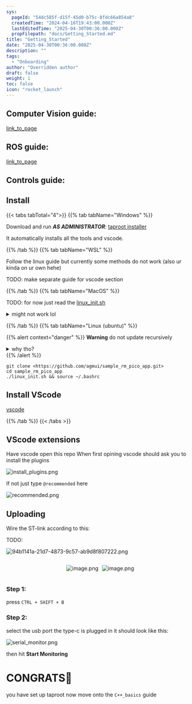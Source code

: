 ```yaml
---
sys:
  pageId: "54dc585f-d15f-45d0-b75c-8fdc66a854a8"
  createdTime: "2024-04-16T19:43:00.000Z"
  lastEditedTime: "2025-04-30T00:36:00.000Z"
  propFilepath: "docs/Getting_Started.md"
title: "Getting_Started"
date: "2025-04-30T00:36:00.000Z"
description: ""
tags:
  - "Onboarding"
author: "Overridden author"
draft: false
weight: 1
toc: false
icon: "rocket_launch"
---
```


## Computer Vision guide:

[link_to_page](86d45bc0-388b-4d26-8848-44f255f73d0e)

## ROS guide:

[link_to_page](3c76c1de-ec8f-46d6-8b0a-294005edc2d5)

## Controls guide:

## Install

{{< tabs tabTotal="4">}}
{{% tab tabName="Windows" %}}

Download and run _**AS ADMINISTRATOR**_: [taproot installer](https://github.com/Thornbots/TeachingFreshies/releases/tag/1.0)

It automatically installs all the tools and vscode.

{{% /tab %}}
{{% tab tabName="WSL" %}}

Follow the linux guide but currently some methods do not work (also ur kinda on ur own hehe)

TODO: make separate guide for vscode section

{{% /tab %}}
{{% tab tabName="MacOS" %}}

TODO: for now just read the [linux_init.sh](https://github.com/agmui/sample_rm_pico_app/blob/main/linux_init.sh)

<details>
<summary>might not work lol</summary>

`brew install libusb pkg-config`

Next install: [vscode](https://code.visualstudio.com/Download)

</details>

{{% /tab %}}
{{% tab tabName="Linux (ubuntu)" %}}

{{% alert context="danger" %}}
**Warning** do not update recursively
<details>
<summary>why tho?</summary>
There are some submodules that may go on for a while (like tinyusb) and I highly
recommend you don't need to get them.
If you want to see what submodules I update just look in `linux_init.sh`
</details>
{{% /alert %}}

```shell
git clone <https://github.com/agmui/sample_rm_pico_app.git>
cd sample_rm_pico_app
./linux_init.sh && source ~/.bashrc
```

## Install VScode

[vscode](https://code.visualstudio.com/Download)

{{% /tab %}}
{{< /tabs >}}

## VScode extensions

Have vscode open this repo
When first opining vscode should ask you to install the plugins

![install_plugins.png](https://prod-files-secure.s3.us-west-2.amazonaws.com/d518164a-d88e-44d1-a4ee-3adb3bd8bce0/89bd30f0-1825-4e77-867b-0a41ce370880/install_plugins.png?X-Amz-Algorithm=AWS4-HMAC-SHA256&X-Amz-Content-Sha256=UNSIGNED-PAYLOAD&X-Amz-Credential=ASIAZI2LB466QEPOCLPH%2F20250623%2Fus-west-2%2Fs3%2Faws4_request&X-Amz-Date=20250623T140936Z&X-Amz-Expires=3600&X-Amz-Security-Token=IQoJb3JpZ2luX2VjEBwaCXVzLXdlc3QtMiJIMEYCIQDYMK0NtjStJzaiInmt4W1x4dgeJx3EgoA3KI%2B6bBTMVAIhAKfsT%2FeBug%2BP26S1Qzan4zzKB6mS%2BNLWWKruybAyPJnQKv8DCBUQABoMNjM3NDIzMTgzODA1IgyuVt9Q6dSxSY%2BMTiwq3AM%2FArUskMvOvQAKRQDSYVyRcwW%2FX%2FViLbBysmt9%2Fow07ppFTh7tHoHOi8GWI0Q83%2Fw%2F6NOkGTA7HJevnv%2BotuiGpuE5TeLpR6RqY24IRhnJrZ3d9vvG%2BxH9qVRM%2Bv2Cazg5XS7uaDo%2F7lcT%2BT6xkY6MML%2Bwk6yAJBKKa4XIpYgpSueGAg5ipdshy3%2BW3ExucR2ZL%2FG9cW3%2B3891kBIzPgsuiZ5g0m9feJNANttGcFT99msvlWy%2FAWjKLpF0MdbkE3MpPPDP%2BrwgLif1i3rtF2Z0YNsTC4QrbkOayk5W2t0REoUrd6j3hPQlcpYlYIz6bJ24m2mvl0cogb16vRTA243jBzQVp1FkjIe4lpz6ZmDBw%2Bqe3dEykyNGLsUY3rcTfyvGErnsazgL7AMYIwA22CgzW5oEGf%2BsDUWZm869qByAzbNxt4YiaaRVcQzUo4TTTB4lUu3atemdjUTbfrBK87OqZTAu4IXOmZn1rvx5fa7kGuOA5pBDyO9QwGNP%2FLVCoHeudj%2F3iGFhATrNtJC5g3ZXEhCAGqqDTxQ8mwgUmxg61nvi4Sinphe2WWuWuDHPGN9M9AsgvTUOKP%2FdySLTh%2FipflSknWL2p2mQunYouf9uJJrvFcXpf663o76CGzCl8%2BTCBjqkAUSNgESklIi%2B3hOIF665POOpUHmofFmY%2Fl2HoEf3QhQvgld%2FDsIfVg3wHsCLxpL%2F9M%2B2A9Yb%2BWb%2FhyThWu%2B8lFgtZyB8u%2BrYYlKud4C92gQOFxp7ArU5B%2F4Q6FxyKvD%2FoeVPYs11sV8dJrs4YGWbTNiD2%2FHtWy9MJmXwGe3ppzFGKB2NCAfDpc2JSSzVnW8%2BJSOfA3qWARAWNSJmpwhq9DzR7yZC&X-Amz-Signature=8d2633f14337f30a3d982a41e9471eff9fa61fd1acb5592f2ef6eeb41c8a2d96&X-Amz-SignedHeaders=host&x-amz-checksum-mode=ENABLED&x-id=GetObject)

If not just type `@recommended` here  

![recommended.png](https://prod-files-secure.s3.us-west-2.amazonaws.com/d518164a-d88e-44d1-a4ee-3adb3bd8bce0/61e661e9-5d85-4dfc-be0d-8d2097a5e793/recommended.png?X-Amz-Algorithm=AWS4-HMAC-SHA256&X-Amz-Content-Sha256=UNSIGNED-PAYLOAD&X-Amz-Credential=ASIAZI2LB466QEPOCLPH%2F20250623%2Fus-west-2%2Fs3%2Faws4_request&X-Amz-Date=20250623T140936Z&X-Amz-Expires=3600&X-Amz-Security-Token=IQoJb3JpZ2luX2VjEBwaCXVzLXdlc3QtMiJIMEYCIQDYMK0NtjStJzaiInmt4W1x4dgeJx3EgoA3KI%2B6bBTMVAIhAKfsT%2FeBug%2BP26S1Qzan4zzKB6mS%2BNLWWKruybAyPJnQKv8DCBUQABoMNjM3NDIzMTgzODA1IgyuVt9Q6dSxSY%2BMTiwq3AM%2FArUskMvOvQAKRQDSYVyRcwW%2FX%2FViLbBysmt9%2Fow07ppFTh7tHoHOi8GWI0Q83%2Fw%2F6NOkGTA7HJevnv%2BotuiGpuE5TeLpR6RqY24IRhnJrZ3d9vvG%2BxH9qVRM%2Bv2Cazg5XS7uaDo%2F7lcT%2BT6xkY6MML%2Bwk6yAJBKKa4XIpYgpSueGAg5ipdshy3%2BW3ExucR2ZL%2FG9cW3%2B3891kBIzPgsuiZ5g0m9feJNANttGcFT99msvlWy%2FAWjKLpF0MdbkE3MpPPDP%2BrwgLif1i3rtF2Z0YNsTC4QrbkOayk5W2t0REoUrd6j3hPQlcpYlYIz6bJ24m2mvl0cogb16vRTA243jBzQVp1FkjIe4lpz6ZmDBw%2Bqe3dEykyNGLsUY3rcTfyvGErnsazgL7AMYIwA22CgzW5oEGf%2BsDUWZm869qByAzbNxt4YiaaRVcQzUo4TTTB4lUu3atemdjUTbfrBK87OqZTAu4IXOmZn1rvx5fa7kGuOA5pBDyO9QwGNP%2FLVCoHeudj%2F3iGFhATrNtJC5g3ZXEhCAGqqDTxQ8mwgUmxg61nvi4Sinphe2WWuWuDHPGN9M9AsgvTUOKP%2FdySLTh%2FipflSknWL2p2mQunYouf9uJJrvFcXpf663o76CGzCl8%2BTCBjqkAUSNgESklIi%2B3hOIF665POOpUHmofFmY%2Fl2HoEf3QhQvgld%2FDsIfVg3wHsCLxpL%2F9M%2B2A9Yb%2BWb%2FhyThWu%2B8lFgtZyB8u%2BrYYlKud4C92gQOFxp7ArU5B%2F4Q6FxyKvD%2FoeVPYs11sV8dJrs4YGWbTNiD2%2FHtWy9MJmXwGe3ppzFGKB2NCAfDpc2JSSzVnW8%2BJSOfA3qWARAWNSJmpwhq9DzR7yZC&X-Amz-Signature=0cfa565c280d806bb582884f424696ffc5dda7d8f53b1704b78826982b8ce657&X-Amz-SignedHeaders=host&x-amz-checksum-mode=ENABLED&x-id=GetObject)

## Uploading

Wire the ST-link according to this:

TODO:

![94b1141a-21d7-4873-9c57-ab9d8f807222.png](https://prod-files-secure.s3.us-west-2.amazonaws.com/d518164a-d88e-44d1-a4ee-3adb3bd8bce0/e5fad17d-ab82-4300-9f4c-505ab4b1202c/94b1141a-21d7-4873-9c57-ab9d8f807222.png?X-Amz-Algorithm=AWS4-HMAC-SHA256&X-Amz-Content-Sha256=UNSIGNED-PAYLOAD&X-Amz-Credential=ASIAZI2LB466QEPOCLPH%2F20250623%2Fus-west-2%2Fs3%2Faws4_request&X-Amz-Date=20250623T140936Z&X-Amz-Expires=3600&X-Amz-Security-Token=IQoJb3JpZ2luX2VjEBwaCXVzLXdlc3QtMiJIMEYCIQDYMK0NtjStJzaiInmt4W1x4dgeJx3EgoA3KI%2B6bBTMVAIhAKfsT%2FeBug%2BP26S1Qzan4zzKB6mS%2BNLWWKruybAyPJnQKv8DCBUQABoMNjM3NDIzMTgzODA1IgyuVt9Q6dSxSY%2BMTiwq3AM%2FArUskMvOvQAKRQDSYVyRcwW%2FX%2FViLbBysmt9%2Fow07ppFTh7tHoHOi8GWI0Q83%2Fw%2F6NOkGTA7HJevnv%2BotuiGpuE5TeLpR6RqY24IRhnJrZ3d9vvG%2BxH9qVRM%2Bv2Cazg5XS7uaDo%2F7lcT%2BT6xkY6MML%2Bwk6yAJBKKa4XIpYgpSueGAg5ipdshy3%2BW3ExucR2ZL%2FG9cW3%2B3891kBIzPgsuiZ5g0m9feJNANttGcFT99msvlWy%2FAWjKLpF0MdbkE3MpPPDP%2BrwgLif1i3rtF2Z0YNsTC4QrbkOayk5W2t0REoUrd6j3hPQlcpYlYIz6bJ24m2mvl0cogb16vRTA243jBzQVp1FkjIe4lpz6ZmDBw%2Bqe3dEykyNGLsUY3rcTfyvGErnsazgL7AMYIwA22CgzW5oEGf%2BsDUWZm869qByAzbNxt4YiaaRVcQzUo4TTTB4lUu3atemdjUTbfrBK87OqZTAu4IXOmZn1rvx5fa7kGuOA5pBDyO9QwGNP%2FLVCoHeudj%2F3iGFhATrNtJC5g3ZXEhCAGqqDTxQ8mwgUmxg61nvi4Sinphe2WWuWuDHPGN9M9AsgvTUOKP%2FdySLTh%2FipflSknWL2p2mQunYouf9uJJrvFcXpf663o76CGzCl8%2BTCBjqkAUSNgESklIi%2B3hOIF665POOpUHmofFmY%2Fl2HoEf3QhQvgld%2FDsIfVg3wHsCLxpL%2F9M%2B2A9Yb%2BWb%2FhyThWu%2B8lFgtZyB8u%2BrYYlKud4C92gQOFxp7ArU5B%2F4Q6FxyKvD%2FoeVPYs11sV8dJrs4YGWbTNiD2%2FHtWy9MJmXwGe3ppzFGKB2NCAfDpc2JSSzVnW8%2BJSOfA3qWARAWNSJmpwhq9DzR7yZC&X-Amz-Signature=037dfa16b8856ecef703cbda9e9ba5e60a9bf30644763a452828777a0e3fde11&X-Amz-SignedHeaders=host&x-amz-checksum-mode=ENABLED&x-id=GetObject)

<div style="display: flex;flex-direction: row; column-gap:10px; max-width: 630px;justify-content: center;">
<div>

![image.png](https://prod-files-secure.s3.us-west-2.amazonaws.com/d518164a-d88e-44d1-a4ee-3adb3bd8bce0/210ecb78-1116-4d7b-b9b7-2292f66fa2c2/image.png?X-Amz-Algorithm=AWS4-HMAC-SHA256&X-Amz-Content-Sha256=UNSIGNED-PAYLOAD&X-Amz-Credential=ASIAZI2LB4662AECWNLJ%2F20250623%2Fus-west-2%2Fs3%2Faws4_request&X-Amz-Date=20250623T140939Z&X-Amz-Expires=3600&X-Amz-Security-Token=IQoJb3JpZ2luX2VjEBwaCXVzLXdlc3QtMiJIMEYCIQCg%2Fifwmbrwr3xsiTQGE6E4reyhdV%2FyG%2BUiuyeqrOnVwQIhAN%2FteXiDTvl8tJCwpzBW0RVctpfhsiOazH2Ylqu3IdEaKv8DCBUQABoMNjM3NDIzMTgzODA1IgxR4IfBrspri2sInYQq3AOjkjG%2FnYbHUFbX7NKSIcrEMwpKRORosbgW85I%2B7ODrTbiFC1f2oGqgYeD4uea%2B5FLiUg1CkwiaDHOczwgGk4dylLkDKNnMMr2kmUV4j66kKE8wMY7w2Zvk6NIpqoZbpg0MzC8zKIlAvTG8rsFqZ4NmFO6cPkJmI9CA06z1z78P8EirBNnZoFZQTErHf%2FQziQ%2FFzLVygkZG5LF6gpLjiqmzbP7JJpNgGkOLvVqUUQNmfJ8hsI1uh5%2FSKaC7kE0VEdZgpct469ilW8z7MSEaT4lmUkT2%2BRxQUkiLBwEKEsZKbmBgQAdW5xVrD910DGUbEcYLRIuQvMHG%2BIzY2VY%2BCP5BcHyCjw01qe6HQX%2FGMbPUpmK%2FOKtpL514WG96ORyEvxRa90D42Tui7GhUOHF1mOy%2BcOEgM%2Bi7bfCh2p1bHc6T2yE2Rm%2BtDVxpdyse8fs3hfRs43b4a3TDjMAsIbv3gpOSUqoaje2pcqp7J%2FRCFhzexLvb8oOYXgUzXJbdEM%2BRrUSOSHdDpUr4VPsPW0pmKrQQM079yeDIqMt514YW3zqdRpdUZYqRIdtsb2mVfAU37qieCVLloJIJeIMUrHG4f%2F9R1mNMYSqnBaW%2BeU6W535NnXyEYu3ycZUTr3Qz1TDE9OTCBjqkATeHIlI1Py9%2BrSmyxxrKQoJYcFt5lHwhCt3ZJj%2B583AJYQBgxp16aAxF4V0MB6ptMiVnN2uDI09xkDgTggk%2BShhoeGGAB0g%2BL0ff0Kjjje8c3xPUXC7NkS7PDcQ3Lope6F01fZlDcmLGQ5C5l9Cbs%2FVo5d1fjHCOlENTEmSsqo1vLOOmKuOn%2FvPlRI3bUSSk67kax%2F%2Bb%2BdnRWccWP7m%2F5E8flPub&X-Amz-Signature=3f30444d6cbe6fa9fcfa2d11175bafbbacbabef05dbc7bece91dc5a2c0c2b832&X-Amz-SignedHeaders=host&x-amz-checksum-mode=ENABLED&x-id=GetObject)

</div>
<div>

![image.png](https://prod-files-secure.s3.us-west-2.amazonaws.com/d518164a-d88e-44d1-a4ee-3adb3bd8bce0/33a0fd0f-8ca6-4a86-8e09-26e95ded1fff/image.png?X-Amz-Algorithm=AWS4-HMAC-SHA256&X-Amz-Content-Sha256=UNSIGNED-PAYLOAD&X-Amz-Credential=ASIAZI2LB466RCXQ55ZG%2F20250623%2Fus-west-2%2Fs3%2Faws4_request&X-Amz-Date=20250623T140940Z&X-Amz-Expires=3600&X-Amz-Security-Token=IQoJb3JpZ2luX2VjEBwaCXVzLXdlc3QtMiJHMEUCIFDAg4GleQr%2BkiIwBbUg2i5Gs%2FZ1GIFzBTRjQWeDNMMsAiEA142h4lkaQg7c%2BNoos015TIyQdKW5vbs6b6GkoyQkrpwq%2FwMIFBAAGgw2Mzc0MjMxODM4MDUiDDnrGMf21ZUxQKunlCrcA2Tv%2Fp56EsOezHisZnL5A1xk2fG0emCAOaKZTwVnKSNEdTGZfLAq%2BVXbB93GH5c9%2FL9OAuM6LnQP%2FUCU8SefsZ7vEYzv1dOfbVy8u38RRCywIDHJpRSXt02Lf5VXOvT61X69uXzsZwNPvErLZT8fguESWaM2uvz%2B1h90yTWO5bdF6tlQd0vtxo7y0yVBs61h9OZQorcLUw2w018Z8XiQ%2BT%2Bp0vD0weMBshbbc9bGgr8QRH%2BVswa48hkt205ng9MKn5rdHPOqbVhOlSdhQdWll7%2BGAyucsu8RptbhGWrq3TMxqHPe8z7bWiGhN5c7fWGHtTfEtVY9arK7xlO5XRxCQ%2BlUH51m6KMEKJZU0g2kU3nhQtYRWmiyk4NXvdG%2F0e3THLperlIPcmTmrUqjPLCz7npGr7KjoBEW26vo37CUiU0rSHIT5y6SNxTfZzxJqS9sdrCEcDS2kB4q19eoskEIppknLH3cJ9uHzob6ItX80mGIvE%2FXldZ8dQVZyU3Gzy9Bh8QLvBZQTZTiehL9%2F04ArN%2FiwvDcbJgtDA3lINNN7pZGlBR1vLI5sh90JMAmqyCArjTYSjxgjrgOIRquGNFtjmGgkO1wX1tWAcGwTnx8K8noh%2BeI5L2WSBknSDmLMMXz5MIGOqUBenzTdtFs8cD4%2BQHPtq%2FlZfslYYIBg3aMOrNaUHdqz6FY%2Bnp%2FsQoNrWJAQaCQIaP7kHmmJTD8qZV1PY%2F9wPuudLOaIaEv6innewYTZONttt4uuOUt%2FytD4I3BayNEV2yGyiwURILKxqAXlg5CahXq8vWzEKhS0pKenvh1vXkU1CEQ5O8B%2FKLsXI3QMRnMQRQaAjyzbv3%2B57GoaGINth%2FMqsehqmFY&X-Amz-Signature=b78e39dc6c9f189bd68c781690b1000342de818fd45fa4b5c331d97068ffd914&X-Amz-SignedHeaders=host&x-amz-checksum-mode=ENABLED&x-id=GetObject)

</div>
</div>

### Step 1:

press `CTRL + SHIFT + B`

### Step 2:

select the usb port the type-c is plugged in it should look like this:

![serial_monitor.png](https://prod-files-secure.s3.us-west-2.amazonaws.com/d518164a-d88e-44d1-a4ee-3adb3bd8bce0/f03f4774-05d4-4393-b6a0-d5efb6d315ab/serial_monitor.png?X-Amz-Algorithm=AWS4-HMAC-SHA256&X-Amz-Content-Sha256=UNSIGNED-PAYLOAD&X-Amz-Credential=ASIAZI2LB466QEPOCLPH%2F20250623%2Fus-west-2%2Fs3%2Faws4_request&X-Amz-Date=20250623T140936Z&X-Amz-Expires=3600&X-Amz-Security-Token=IQoJb3JpZ2luX2VjEBwaCXVzLXdlc3QtMiJIMEYCIQDYMK0NtjStJzaiInmt4W1x4dgeJx3EgoA3KI%2B6bBTMVAIhAKfsT%2FeBug%2BP26S1Qzan4zzKB6mS%2BNLWWKruybAyPJnQKv8DCBUQABoMNjM3NDIzMTgzODA1IgyuVt9Q6dSxSY%2BMTiwq3AM%2FArUskMvOvQAKRQDSYVyRcwW%2FX%2FViLbBysmt9%2Fow07ppFTh7tHoHOi8GWI0Q83%2Fw%2F6NOkGTA7HJevnv%2BotuiGpuE5TeLpR6RqY24IRhnJrZ3d9vvG%2BxH9qVRM%2Bv2Cazg5XS7uaDo%2F7lcT%2BT6xkY6MML%2Bwk6yAJBKKa4XIpYgpSueGAg5ipdshy3%2BW3ExucR2ZL%2FG9cW3%2B3891kBIzPgsuiZ5g0m9feJNANttGcFT99msvlWy%2FAWjKLpF0MdbkE3MpPPDP%2BrwgLif1i3rtF2Z0YNsTC4QrbkOayk5W2t0REoUrd6j3hPQlcpYlYIz6bJ24m2mvl0cogb16vRTA243jBzQVp1FkjIe4lpz6ZmDBw%2Bqe3dEykyNGLsUY3rcTfyvGErnsazgL7AMYIwA22CgzW5oEGf%2BsDUWZm869qByAzbNxt4YiaaRVcQzUo4TTTB4lUu3atemdjUTbfrBK87OqZTAu4IXOmZn1rvx5fa7kGuOA5pBDyO9QwGNP%2FLVCoHeudj%2F3iGFhATrNtJC5g3ZXEhCAGqqDTxQ8mwgUmxg61nvi4Sinphe2WWuWuDHPGN9M9AsgvTUOKP%2FdySLTh%2FipflSknWL2p2mQunYouf9uJJrvFcXpf663o76CGzCl8%2BTCBjqkAUSNgESklIi%2B3hOIF665POOpUHmofFmY%2Fl2HoEf3QhQvgld%2FDsIfVg3wHsCLxpL%2F9M%2B2A9Yb%2BWb%2FhyThWu%2B8lFgtZyB8u%2BrYYlKud4C92gQOFxp7ArU5B%2F4Q6FxyKvD%2FoeVPYs11sV8dJrs4YGWbTNiD2%2FHtWy9MJmXwGe3ppzFGKB2NCAfDpc2JSSzVnW8%2BJSOfA3qWARAWNSJmpwhq9DzR7yZC&X-Amz-Signature=368f71b71f2e8a6e5888f6edd1d94181f841714ccd2aa5284e83f8fbbdb0cfb9&X-Amz-SignedHeaders=host&x-amz-checksum-mode=ENABLED&x-id=GetObject)

then hit **Start Monitoring**

# CONGRATS🎉

you have set up taproot now move onto the `C++_basics` guide
